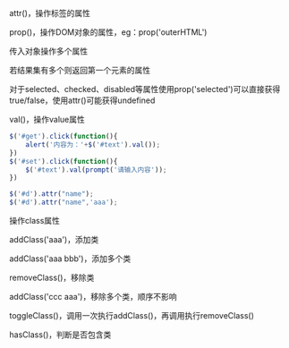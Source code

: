 attr()，操作标签的属性

prop()，操作DOM对象的属性，eg：prop('outerHTML')

传入对象操作多个属性

若结果集有多个则返回第一个元素的属性

对于selected、checked、disabled等属性使用prop('selected')可以直接获得true/false，使用attr()可能获得undefined





val()，操作value属性

```javascript
$('#get').click(function(){
	alert('内容为：'+$('#text').val());
})
$('#set').click(function(){
	$('#text').val(prompt('请输入内容'));
})

```



```javascript
$('#d').attr("name");
$('#d').attr("name",'aaa');
```





操作class属性

addClass('aaa')，添加类

addClass('aaa bbb')，添加多个类

removeClass()，移除类

addClass('ccc aaa')，移除多个类，顺序不影响

toggleClass()，调用一次执行addClass()，再调用执行removeClass()

hasClass()，判断是否包含类

